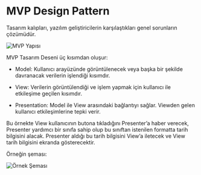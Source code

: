 # MVP Design Pattern
Tasarım kalıpları, yazılım geliştiricilerin karşılaştıkları genel sorunların çözümüdür.

![MVP Yapısı](https://miro.medium.com/max/778/1*TuWeZzR14MmB-RBbjtZl-A.png)

MVP Tasarım Deseni üç kısımdan oluşur:

- Model: Kullanıcı arayüzünde görüntülenecek veya başka bir şekilde davranacak verilerin işlendiği kısımdır. 

- View: Verilerin görüntülendiği ve işlem yapmak için kullanıcı ile etkileşime geçilen kısımdır. 

- Presentation: Model ile View arasındaki bağlantıyı sağlar. Viewden gelen kullanıcı etkileşimlerine tepki verir.

Bu örnekte View kullanıcının butona tıkladığını Presenter’a haber verecek, Presenter yardımcı bir sınıfa sahip olup bu sınıftan istenilen 
formatta tarih bilgisini alacak. Presenter aldığı bu tarih bilgisini View’a iletecek ve View tarih bilgisini ekranda gösterecektir.

Örneğin şeması:

![Örnek Şeması](https://miro.medium.com/max/1262/1*EYBaHgPOKS7ZEUCa2jZYKw.png)

